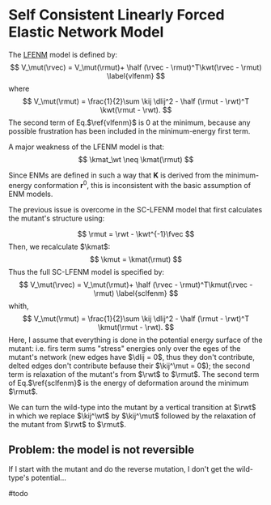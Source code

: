 # Self Consistent Linearly Forced Elastic Network Model

$$
\newcommand{\rvec}{\mathbf{r}}
\newcommand{\wt}{\texttt{wt}}
\newcommand{\mut}{\texttt{mut}}
\newcommand{\rwt}{\rvec^0_\wt}
\newcommand{\rmut}{\rvec^0_\mut}
\newcommand{\kmat}{\mathbf{K}}
\newcommand{\kwt}{\kmat_\wt}
\newcommand{\kmut}{\kmat_\mut}
\newcommand{\kij}{k_{ij}}
\newcommand{\fvec}{\mathbf{f}}
\newcommand{\dij}{d_{ij}}
\newcommand{\lij}{l_{ij}}
\newcommand{\dlij}{\delta l_{ij}}
\newcommand{\half}{\frac{1}{2}}
$$

The [LFENM](lfenm.md) model is defined by:
$$
V_\mut(\rvec) = V_\mut(\rmut)+ \half (\rvec - \rmut)^T\kwt(\rvec - \rmut) \label{vlfenm}
$$
where
$$
V_\mut(\rmut) = \frac{1}{2}\sum \kij \dlij^2 - \half (\rmut - \rwt)^T \kwt(\rmut - \rwt).
$$
The second term of Eq.$\ref{vlfenm}$ is $0$ at the minimum, because any possible frustration has been included in the minimum-energy first term.

A major weakness of the LFENM model is that: 
$$
\kmat_\wt \neq \kmat(\rmut)
$$

Since ENMs are defined in such a way that $\mathbf{K}$ is derived from the minimum-energy conformation $\mathbf{r}^0$, this is inconsistent with the basic assumption of ENM models. 

The previous issue is overcome in the SC-LFENM model that first calculates the mutant's structure using:


$$
\rmut = \rwt - \kwt^{-1}\fvec
$$
Then, we recalculate $\kmat$:
$$
\kmut = \kmat(\rmut)
$$
Thus the full SC-LFENM model is specified by:
$$
V_\mut(\rvec) = V_\mut(\rmut)+ \half (\rvec - \rmut)^T\kmut(\rvec - \rmut) \label{sclfenm}
$$
whith,
$$
V_\mut(\rmut) = \frac{1}{2}\sum \kij \dlij^2 - \half (\rmut - \rwt)^T \kmut(\rmut - \rwt).
$$
Here, I assume that everything is done in the potential energy surface of the mutant: i.e. firs term sums "stress" energies only over the eges of the mutant's network (new edges have $\dlij = 0$, thus they don't contribute, delted edges don't contribute befause their $\kij^\mut = 0$); the second term is relaxation of the mutant's from $\rwt$ to $\rmut$. The second term of Eq.$\ref{sclfenm}$ is the energy of deformation around the minimum $\rmut$. 

We can turn the wild-type into the mutant by a vertical transition at $\rwt$ in which we replace $\kij^\wt$ by $\kij^\mut$ followed by the relaxation of the mutant from $\rwt$ to $\rmut$. 



## Problem: the model is not reversible

If I start with the mutant and do the reverse mutation, I don't get the wild-type's potential... 

#todo